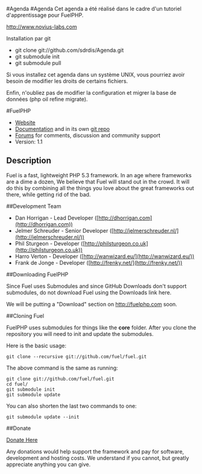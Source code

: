 #Agenda
#Agenda
Cet agenda a été réalisé dans le cadre d'un tutoriel d'apprentissage pour FuelPHP.

http://www.novius-labs.com

Installation par git
* git clone git://github.com/sdrdis/Agenda.git
* git submodule init
* git submodule pull

Si vous installez cet agenda dans un système UNIX, vous pourriez avoir besoin de modifier les droits de certains fichiers.

Enfin, n'oubliez pas de modifier la configuration et migrer la base de données (php oil refine migrate). 

#FuelPHP

* [Website](http://fuelphp.com/)
* [Documentation](http://docs.fuelphp.com) and in its own [git repo](https://github.com/fuel/docs)
* [Forums](http://fuelphp.com/forums) for comments, discussion and community support
* Version: 1.1

## Description

Fuel is a fast, lightweight PHP 5.3 framework. In an age where frameworks are a dime a dozen, We believe that Fuel will stand out in the crowd.  It will do this by combining all the things you love about the great frameworks out there, while getting rid of the bad.

##Development Team

* Dan Horrigan - Lead Developer ([http://dhorrigan.com](http://dhorrigan.com))
* Jelmer Schreuder - Senior Developer ([http://jelmerschreuder.nl/](http://jelmerschreuder.nl/))
* Phil Sturgeon - Developer ([http://philsturgeon.co.uk](http://philsturgeon.co.uk))
* Harro Verton - Developer ([http://wanwizard.eu/](http://wanwizard.eu/))
* Frank de Jonge - Developer ([http://frenky.net/](http://frenky.net/))

##Downloading FuelPHP

Since Fuel uses Submodules and since GitHub Downloads don't support submodules, do not download Fuel using the Downloads link here.

We will be putting a "Download" section on <http://fuelphp.com> soon.

##Cloning Fuel

FuelPHP uses submodules for things like the **core** folder.  After you clone the repository you will need to init and update the submodules.

Here is the basic usage:

    git clone --recursive git://github.com/fuel/fuel.git

The above command is the same as running:

    git clone git://github.com/fuel/fuel.git
    cd fuel/
    git submodule init
    git submodule update

You can also shorten the last two commands to one:

    git submodule update --init

##Donate

[Donate Here](http://www.pledgie.com/campaigns/14124)

Any donations would help support the framework and pay for software, development and hosting costs. We understand if you cannot, but greatly appreciate anything you can give.
